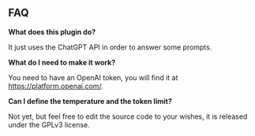 ## FAQ

__What does this plugin do?__

It just uses the ChatGPT API in order to answer some prompts.

__What do I need to make it work?__

You need to have an OpenAI token, you will find it at https://platform.openai.com/.

__Can I define the temperature and the token limit?__

Not yet, but feel free to edit the source code to your wishes, it is released under the GPLv3 license.

